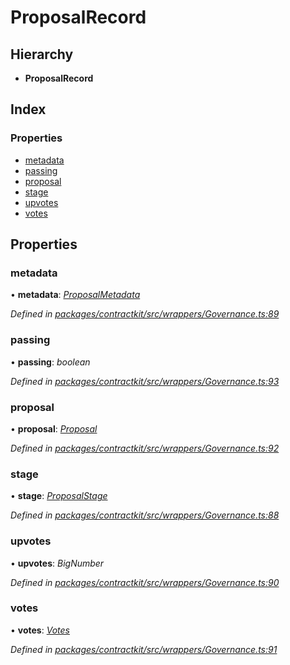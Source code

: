 # ProposalRecord

## Hierarchy

* **ProposalRecord**

## Index

### Properties

* [metadata](_wrappers_governance_.proposalrecord.md#metadata)
* [passing](_wrappers_governance_.proposalrecord.md#passing)
* [proposal](_wrappers_governance_.proposalrecord.md#proposal)
* [stage](_wrappers_governance_.proposalrecord.md#stage)
* [upvotes](_wrappers_governance_.proposalrecord.md#upvotes)
* [votes](_wrappers_governance_.proposalrecord.md#votes)

## Properties

### metadata

• **metadata**: [_ProposalMetadata_](_wrappers_governance_.proposalmetadata.md)

_Defined in_ [_packages/contractkit/src/wrappers/Governance.ts:89_](https://github.com/celo-org/celo-monorepo/blob/master/packages/contractkit/src/wrappers/Governance.ts#L89)

### passing

• **passing**: _boolean_

_Defined in_ [_packages/contractkit/src/wrappers/Governance.ts:93_](https://github.com/celo-org/celo-monorepo/blob/master/packages/contractkit/src/wrappers/Governance.ts#L93)

### proposal

• **proposal**: [_Proposal_](../modules/_wrappers_governance_.md#proposal)

_Defined in_ [_packages/contractkit/src/wrappers/Governance.ts:92_](https://github.com/celo-org/celo-monorepo/blob/master/packages/contractkit/src/wrappers/Governance.ts#L92)

### stage

• **stage**: [_ProposalStage_](../enums/_wrappers_governance_.proposalstage.md)

_Defined in_ [_packages/contractkit/src/wrappers/Governance.ts:88_](https://github.com/celo-org/celo-monorepo/blob/master/packages/contractkit/src/wrappers/Governance.ts#L88)

### upvotes

• **upvotes**: _BigNumber_

_Defined in_ [_packages/contractkit/src/wrappers/Governance.ts:90_](https://github.com/celo-org/celo-monorepo/blob/master/packages/contractkit/src/wrappers/Governance.ts#L90)

### votes

• **votes**: [_Votes_](_wrappers_governance_.votes.md)

_Defined in_ [_packages/contractkit/src/wrappers/Governance.ts:91_](https://github.com/celo-org/celo-monorepo/blob/master/packages/contractkit/src/wrappers/Governance.ts#L91)

